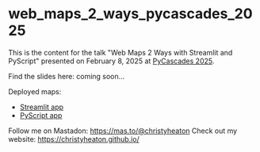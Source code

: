 # web_maps_2_ways_pycascades_2025

This is the content for the talk "Web Maps 2 Ways with Streamlit and PyScript" presented on February 8, 2025 at [PyCascades 2025](https://2025.pycascades.com/).

Find the slides here: coming soon...

Deployed maps:
- [Streamlit app](https://christyheaton-web-maps-2-ways-p-streamlitstreamlit-hikes-h7ws2x.streamlit.app/)
- [PyScript app](https://cheaton.pyscriptapps.com/pycascades-2025/latest/)

Follow me on Mastadon: https://mas.to/@christyheaton
Check out my website: https://christyheaton.github.io/
